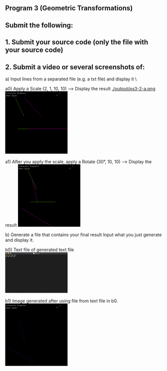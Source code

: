 ## Program 3 (Geometric Transformations)

## Submit the following:

## 1. Submit your source code (only the file with your source code)

## 2. Submit a video or several screenshots of:

a) Input lines from a separated file (e.g. a txt file) and display it \

a0) Apply a Scale (2, 1, 10, 10) --> Display the result
[./output/ps3-2-a.png](./output/ps3-2-a.png)
<img src="./output/ps3-2-a-0.png" heigh=200 width=200>

a1) After you apply the scale, apply a Rotate (30°, 10, 10) --> Display the result
<img src="./output/ps3-2-a-1.png" heigh=200 width=200>

b) Generate a file that contains your final result Input what you just generate and display it.

b0) Text file of generated text file \
<img src="./output/ps3-2-b-0.png" heigh=200 width=200> 

b1) Image generated after using file from text file in b0.\
<img src="./output/ps3-2-b-1.png" heigh=200 width=200>
